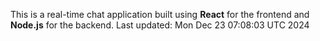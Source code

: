 This is a real-time chat application built using **React** for the frontend and **Node.js** for the backend.
Last updated: Mon Dec 23 07:08:03 UTC 2024
